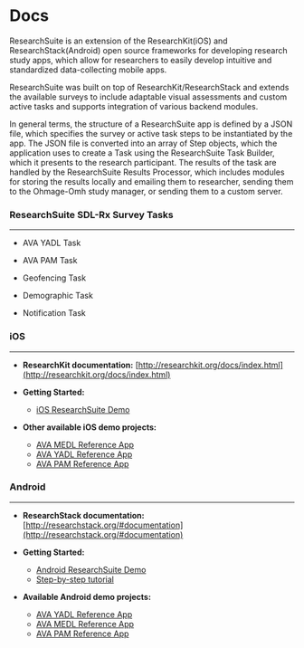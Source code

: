 # Docs

ResearchSuite is an extension of the ResearchKit(iOS) and ResearchStack(Android) open source frameworks for developing research study apps, which allow for researchers to easily develop intuitive and standardized data-collecting mobile apps. 

ResearchSuite was built on top of ResearchKit/ResearchStack and extends the available surveys to include adaptable visual assessments and custom active tasks and supports integration of various backend modules.

In general terms, the structure of a ResearchSuite app is defined by a JSON file, which specifies the survey or active task steps to be instantiated by the app. The JSON file is converted into an array of Step objects, which the application uses to create a Task using the ResearchSuite Task Builder, which it presents to the research participant. The results of the task are handled by the ResearchSuite Results Processor, which includes modules for storing the results locally and emailing them to researcher, sending them to the Ohmage-Omh study manager, or sending them to a custom server.

### **ResearchSuite SDL-Rx Survey Tasks**
***

* AVA YADL Task
![]()

* AVA PAM Task

* Geofencing Task

* Demographic Task

* Notification Task




### **iOS**
***

* **ResearchKit documentation:** [http://researchkit.org/docs/index.html](http://researchkit.org/docs/index.html)

* **Getting Started:**
  * [iOS ResearchSuite Demo](https://github.com/ResearchSuite/ResearchSuite-Demo-iOS)
  

* **Other available iOS demo projects:**
  * [AVA MEDL Reference App](https://github.com/ResearchSuite/AVA-MEDL-iOS)
  * [AVA YADL Reference App](https://github.com/ResearchSuite/AVA-YADL-iOS)
  * [AVA PAM Reference App](https://github.com/ResearchSuite/AVA-PAM-iOS)

### **Android**
***
* **ResearchStack documentation:** [http://researchstack.org/#documentation](http://researchstack.org/#documentation)

* **Getting Started:**
  * [Android ResearchSuite Demo](https://github.com/ResearchSuite/ResearchSuite-Demo-Android)
  * [Step-by-step tutorial](https://docs.google.com/presentation/d/1k43p1Y1f3kubWCeWUIBFi3kLVN8gWFoHozA9gBRrS2s/edit?usp=sharing)

* **Available Android demo projects:**
  * [AVA YADL Reference App](https://github.com/ResearchSuite/AVA-YADL-Android)
  * [AVA MEDL Reference App](https://github.com/ResearchSuite/AVA-MEDL-Android)
  * [AVA PAM Reference App](https://github.com/ResearchSuite/AVA-PAM-Android)



